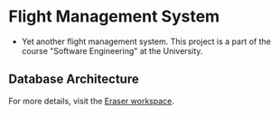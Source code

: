 # Flight Management System

- Yet another flight management system. This project is a part of the course "Software Engineering" at the University.

## Database Architecture

For more details, visit the [Eraser workspace](https://app.eraser.io/workspace/i3wNcftHB7cw57xel1z8?origin=share).
